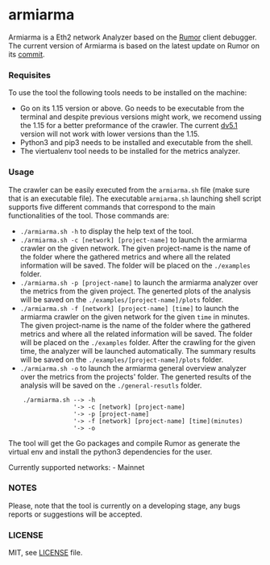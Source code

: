 # armiarma
Armiarma is a Eth2 network Analyzer based on the [Rumor](https://github.com/protolambda/rumor) client debugger. The current version of Armiarma is based on the latest update on Rumor on its [commit](https://github.com/protolambda/rumor/commit/d42e0da5729ca887e26f43e8cf4f290a61dbdc26).

### Requisites
To use the tool the following tools needs to be installed on the machine:
- Go on its 1.15 version or above. Go needs to be executable from the terminal and despite previous versions might work, we recomend ussing the 1.15 for a better preformance of the crawler. The current [dv5.1](https://github.com/ethereum/devp2p/blob/master/discv5/discv5.md) version will not work with lower versions than the 1.15.
- Python3 and pip3 needs to be installed and executable from the shell.
- The viertualenv tool needs to be installed for the metrics analyzer. 

### Usage
The crawler can be easily executed from the `armiarma.sh` file (make sure that is an executable file). 
The executable `armiarma.sh` launching shell script supports five different commands that correspond to the main functionalities of the tool.
Those commands are:

- `./armiarma.sh -h` to display the help text of the tool. 
- `./armiarma.sh -c [network] [project-name]` to launch the armiarma crawler on the given network. The given project-name is the name of the folder where the gathered metrics and where all the related information will be saved. The folder will be placed on the `./examples` folder. 
- `./armiarma.sh -p [project-name]` to launch the armiarma analyzer over the metrics from the given project. The generted plots of the analysis will be saved on the `./examples/[project-name]/plots` folder.
- `./armiarma.sh -f [network] [project-name] [time]` to launch the armiarma crawler on the given network for the given `time` in minutes. The given project-name is the name of the folder where the gathered metrics and where all the related information will be saved. The folder will be placed on the `./examples` folder. After the crawling for the given time, the analyzer will be launched automatically. The summary results will be saved on the `./examples/[project-name]/plots` folder.
- `./armiarma.sh -o` to launch the armiarma general overview analyzer over the metrics from the projects' folder. The generted results of the analysis will be saved on the `./general-resutls` folder.

```
    ./armiarma.sh --> -h
                  '-> -c [network] [project-name]
                  '-> -p [project-name]
                  '-> -f [network] [project-name] [time](minutes)
                  '-> -o 
```

The tool will get the Go packages and compile Rumor as generate the virtual env and install the python3 dependencies for the user.  

Currently supported networks:
    - Mainnet

### NOTES
Please, note that the tool is currently on a developing stage, any bugs reports or suggestions will be accepted.

### LICENSE

MIT, see [LICENSE](https://github.com/Cortze/armiarma/blob/master/LICENSE) file.
